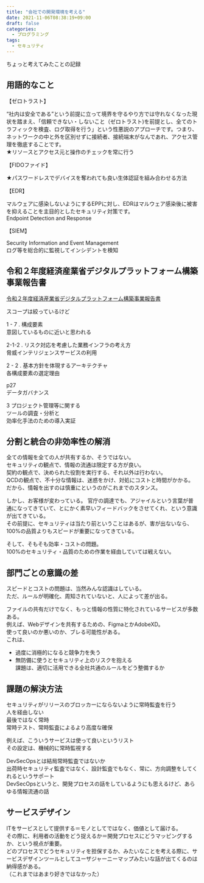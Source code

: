 ```yaml
---
title: "会社での開発環境を考える"
date: 2021-11-06T08:38:19+09:00
draft: false
categories:
  - プログラミング
tags:
  - セキュリティ
---
```

ちょっと考えてみたことの記録

## 用語的なこと
【ゼロトラスト】

“社内は安全である”という前提に立って境界を守るやり方では守れなくなった現状を踏まえ、「信頼できない・しないこと（ゼロトラスト)を前提とし、全てのトラフィックを検査、ログ取得を行う」という性悪説のアプローチです。つまり、ネットワークの中と外を区別せずに接続者、接続端末がなんであれ、アクセス管理を徹底することです。  
★リソースとアクセス元と操作のチェックを常に行う  

【FIDOファイド】

★パスワードレスでデバイスを奪われても良い生体認証を組み合わせる方法

【EDR】

マルウェアに感染しないようにするEPPに対し、EDRはマルウェア感染後に被害を抑えることを主目的としたセキュリティ対策です。  
Endpoint Detection and Response

【SIEM】

Security Information and Event Management  
ログ等を総合的に監視してインシデントを検知  

## 令和２年度経済産業省デジタルプラットフォーム構築事業報告書

[令和２年度経済産業省デジタルプラットフォーム構築事業報告書](https://github.com/meti-dx-team/METI-Digital-Tools/blob/main/%E4%BB%A4%E5%92%8C%EF%BC%92%E5%B9%B4%E5%BA%A6%E7%B5%8C%E6%B8%88%E7%94%A3%E6%A5%AD%E7%9C%81%E3%83%87%E3%82%B8%E3%82%BF%E3%83%AB%E3%83%97%E3%83%A9%E3%83%83%E3%83%88%E3%83%95%E3%82%A9%E3%83%BC%E3%83%A0%E6%A7%8B%E7%AF%89%E4%BA%8B%E6%A5%AD%E5%A0%B1%E5%91%8A%E6%9B%B8.pdf)

スコープは絞っているけど

1 - 7 . 構成要素  
意図しているものに近いと思われる

2-1-2 . リスク対応を考慮した業務インフラの考え⽅  
脅威インテリジェンスサービスの利用


2 - 2 . 基本⽅針を体現するアーキテクチャ  
各構成要素の選定理由

p27  
データガバナンス

3 プロジェクト管理等に関する  
ツールの調査・分析と  
効率化⼿法のための導⼊実証  

## 分割と統合の非効率性の解消

全ての情報を全ての人が共有するか、そうではない。  
セキュリティの観点で、情報の流通は限定する方が良い。  
契約の観点で、決められた役割を実行する、それ以外は行わない。  
QCDの観点で、不十分な情報は、迷惑をかけ、対処にコストと時間がかかる。  
だから、情報を出すのは慎重にというのがこれまでのスタンス。  

しかし、お客様が変わっている。
官庁の調達でも、アジャイルという言葉が普通になってきていて、とにかく素早いフィードバックをさせてくれ、という意識が出てきている。  
その前提に、セキュリティは当たり前ということはあるが、害が出ないなら、100%の品質よりもスピードが重要になってきている。

そして、そもそも効率・コストの問題。  
100%のセキュリティ・品質のための作業を経由していては戦えない。  

## 部門ごとの意識の差
スピードとコストの問題は、当然みんな認識はしている。  
ただ、ルールが明確化、周知されていないと、人によって差が出る。  

ファイルの共有だけでなく、もっと情報の性質に特化されているサービスが多数ある。  
例えば、Webデザインを共有するための、FigmaとかAdobeXD。  
使って良いのか悪いのか、ブレる可能性がある。  
これは、  
- 過度に消極的になると競争力を失う  
- 無防備に使うとセキュリティ上のリスクを抱える  
課題は、適切に活用できる全社共通のルールをどう整備するか  

## 課題の解決方法

セキュリティがリリースのブロッカーにならないように常時監査を行う  
人を経由しない  
最後ではなく常時  
常時テスト、常時監査によるより高度な確保  

例えば、こういうサービスは使って良いというリスト  
その設定は、機械的に常時監視する  

DevSecOpsとは結局常時監査ではないか  
出荷時セキュリティ監査ではなく、設計監査でもなく、常に、方向調整をしてくれるというサポート  
DevSecOpsというと、開発プロセスの話をしているようにも思えるけど、あらゆる情報流通の話  

## サービスデザイン
ITをサービスとして提供する＝モノとしてではなく、価値として届ける。  
その際に、利用者の活動をどう捉えるか＝開発プロセスにどうマッピングするか、という視点が重要。  
どのプロセスでどうセキュリティを担保するか、みたいなことを考える際に、サービスデザインツールとしてユーザジャーニーマップみたいな話が出てくるのは納得感がある。  
（これまではあまり好きではなかった）
